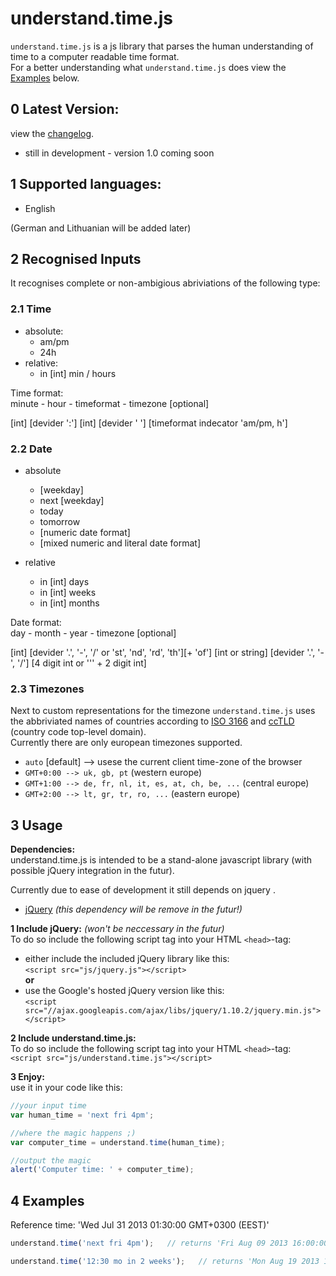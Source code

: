 understand.time.js
====================

`understand.time.js` is a js library that parses the human understanding of time to a computer readable time format.  
For a better understanding what `understand.time.js` does view the [Examples](#4-examples) below.

## 0 Latest Version:
 view the [changelog](https://github.com/vilnius-leopold/understand.time.js/blob/master/CHANGELOG.md).  
 * still in development - version 1.0 coming soon

## 1 Supported languages: 
* English

(German and Lithuanian will be added later)

## 2 Recognised Inputs

It recognises complete or non-ambigious abriviations of the following type:

### 2.1 Time
* absolute:
	- am/pm
	- 24h
* relative:
	- in [int] min / hours

Time format:  
minute - hour - timeformat - timezone [optional]

[int] [devider ':'] [int] [devider ' '] [timeformat indecator 'am/pm, h']


### 2.2 Date
* absolute
	- [weekday]
	- next [weekday]
	- today
	- tomorrow
	- [numeric date format]
	- [mixed numeric and literal date format]

* relative
	- in [int] days
	- in [int] weeks
	- in [int] months

Date format:  
day - month - year - timezone [optional]  

[int] [devider '.', '-', '/' or 'st', 'nd', 'rd', 'th'][+ 'of'] [int or string] [devider '.', '-', '/'] [4 digit int or ''' + 2 digit int]

### 2.3 Timezones
Next to custom representations for the timezone `understand.time.js` uses the abbriviated names of countries according to [ISO 3166](https://en.wikipedia.org/wiki/ISO_3166) and [ccTLD](http://en.wikipedia.org/wiki/Country_code_top-level_domain) (country code top-level domain).  
Currently there are only european timezones supported.  

* `auto` [default] --> usese the current client time-zone of the browser
* `GMT+0:00 --> uk, gb, pt` (western europe)
* `GMT+1:00 --> de, fr, nl, it, es, at, ch, be, ...` (central europe)
* `GMT+2:00 --> lt, gr, tr, ro, ...` (eastern europe)

## 3 Usage

**Dependencies:**  
understand.time.js is intended to be a stand-alone javascript library (with possible jQuery integration in the futur).  

Currently due to ease of development it still depends on jquery .    

* [jQuery](http://jquery.com/) *(this dependency will be remove in the futur!)*
  
**1 Include jQuery:** *(won't be neccessary in the futur)*  
To do so include the following script tag into your HTML `<head>`-tag:  
* either include the included jQuery library like this:  
`<script src="js/jquery.js"></script>`  
**or**  
* use the Google's hosted jQuery version like this:  
`<script src="//ajax.googleapis.com/ajax/libs/jquery/1.10.2/jquery.min.js"></script>`  

**2 Include understand.time.js:**  
To do so include the following script tag into your HTML `<head>`-tag:  
`<script src="js/understand.time.js"></script>`  
  
**3 Enjoy:**  
use it in your code like this:  
```javascript
//your input time
var human_time = 'next fri 4pm';

//where the magic happens ;)
var computer_time = understand.time(human_time);

//output the magic
alert('Computer time: ' + computer_time);
```
## 4 Examples

Reference time: 'Wed Jul 31 2013 01:30:00 GMT+0300 (EEST)'  
```javascript
understand.time('next fri 4pm');   // returns 'Fri Aug 09 2013 16:00:00 GMT+0300 (EEST)'

understand.time('12:30 mo in 2 weeks');   // returns 'Mon Aug 19 2013 12:30:00 GMT+0300 (EEST)'
```